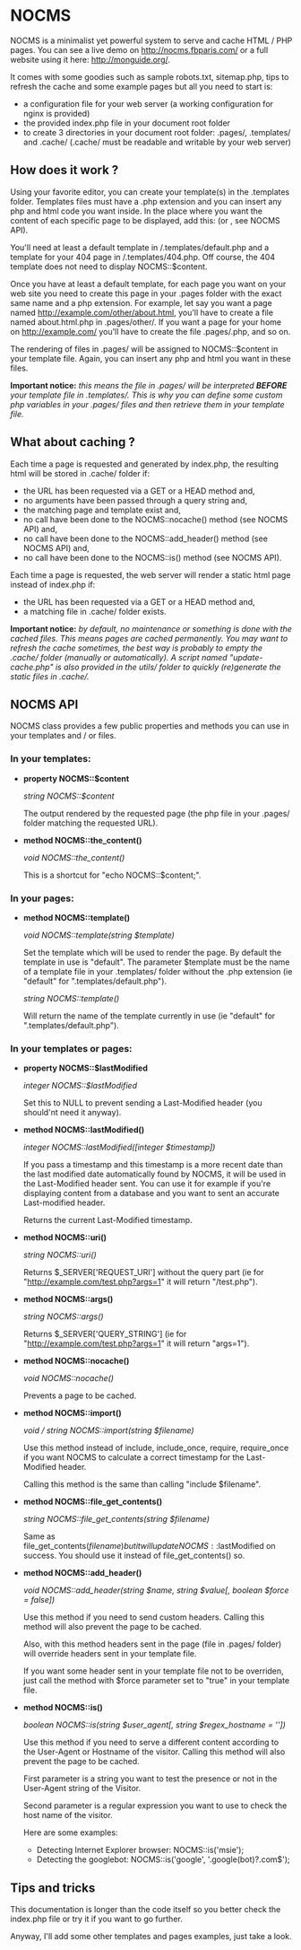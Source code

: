NOCMS
=====

NOCMS is a minimalist yet powerful system to serve and cache HTML / PHP pages. You can see a live demo on http://nocms.fbparis.com/ or a full website using it here: http://monguide.org/.

It comes with some goodies such as sample robots.txt, sitemap.php, tips to refresh the cache and some example pages but all you need to start is:
* a configuration file for your web server (a working configuration for nginx is provided)
* the provided index.php file in your document root folder
* to create 3 directories in your document root folder: .pages/, .templates/ and .cache/ (.cache/ must be readable and writable by your web server)


How does it work ?
------------------

Using your favorite editor, you can create your template(s) in the .templates folder. Templates files must have a .php extension and you can insert any php and html code you want inside. In the place where you want the content of each specific page to be displayed, add this: <?php NOCMS::the_content(); ?> (or <?php echo NOCMS::$content; ?>, see NOCMS API).

You'll need at least a default template in /.templates/default.php and a template for your 404 page in /.templates/404.php. Off course, the 404 template does not need to display NOCMS::$content.

Once you have at least a default template, for each page you want on your web site you need to create this page in your .pages folder with the exact same name and a php extension. For example, let say you want a page named http://example.com/other/about.html, you'll have to create a file named about.html.php in .pages/other/. If you want a page for your home on http://example.com/ you'll have to create the file .pages/.php, and so on.

The rendering of files in .pages/ will be assigned to NOCMS::$content in your template file. Again, you can insert any php and html you want in these files.

**Important notice:** _this means the file in .pages/ will be interpreted **BEFORE** your template file in .templates/. This is why you can define some custom php variables in your .pages/ files and then retrieve them in your template file._


What about caching ?
--------------------

Each time a page is requested and generated by index.php, the resulting html will be stored in .cache/ folder if:
* the URL has been requested via a GET or a HEAD method and,
* no arguments have been passed through a query string and,
* the matching page and template exist and,
* no call have been done to the NOCMS::nocache() method (see NOCMS API) and,
* no call have been done to the NOCMS::add_header() method (see NOCMS API) and,
* no call have been done to the NOCMS::is() method (see NOCMS API).

Each time a page is requested, the web server will render a static html page instead of index.php if:
* the URL has been requested via a GET or a HEAD method and,
* a matching file in .cache/ folder exists.

**Important notice:** _by default, no maintenance or something is done with the cached files. This means pages are cached permanently. You may want to refresh the cache sometimes, the best way is probably to empty the .cache/ folder (manually or automatically). A script named "update-cache.php" is also provided in the utils/ folder to quickly (re)generate the static files in .cache/._

NOCMS API
---------

NOCMS class provides a few public properties and methods you can use in your templates and / or files.

### In your templates:

* **property NOCMS::$content**

    _string NOCMS::$content_
    
    The output rendered by the requested page (the php file in your .pages/ folder matching the requested URL).
* **method NOCMS::the_content()**

    _void NOCMS::the_content()_
    
    This is a shortcut for "echo NOCMS::$content;".

### In your pages:

* **method NOCMS::template()**

    _void NOCMS::template(string $template)_
    
    Set the template which will be used to render the page. By default the template in use is "default". The parameter $template must be the name of a template file in your .templates/ folder without the .php extension (ie "default" for ".templates/default.php").
    
    _string NOCMS::template()_ 
    
    Will return the name of the template currently in use (ie "default" for ".templates/default.php").

### In your templates or pages:

* **property NOCMS::$lastModified**

    _integer NOCMS::$lastModified_
    
    Set this to NULL to prevent sending a Last-Modified header (you should'nt need it anyway).
* **method NOCMS::lastModified()**

    _integer NOCMS::lastModified([integer $timestamp])_
    
    If you pass a timestamp and this timestamp is a more recent date than the last modified date automatically found by NOCMS, it will be used in the Last-Modified header sent. You can use it for example if you're displaying content from a database and you want to sent an accurate Last-modified header.
    
    Returns the current Last-Modified timestamp.
* **method NOCMS::uri()**

    _string NOCMS::uri()_
    
    Returns $_SERVER\['REQUEST_URI'\] without the query part (ie for "http://example.com/test.php?args=1" it will return "/test.php").
* **method NOCMS::args()**
	
	_string NOCMS::args()_
	
	Returns $_SERVER\['QUERY_STRING'\] (ie for "http://example.com/test.php?args=1" it will return "args=1").
* **method NOCMS::nocache()**

	_void NOCMS::nocache()_
	
	Prevents a page to be cached.
* **method NOCMS::import()**
	
	_void / string NOCMS::import(string $filename)_
	
	Use this method instead of include, include_once, require, require_once if you want NOCMS to calculate a correct timestamp for the Last-Modified header.
	
	Calling this method is the same than calling "include $filename".
* **method NOCMS::file_get_contents()**

	_string NOCMS::file_get_contents(string $filename)_
	
	Same as file_get_contents($filename) but it will update NOCMS::$lastModified on success. You should use it instead of file_get_contents() so.
* **method NOCMS::add_header()**

	_void NOCMS::add_header(string $name, string $value\[, boolean $force = false\])_
	
	Use this method if you need to send custom headers. Calling this method will also prevent the page to be cached.
	
	Also, with this method headers sent in the page (file in .pages/ folder) will override headers sent in your template file.
	
	If you want some header sent in your template file not to be overriden, just call the method with $force parameter set to "true" in your template file.
* **method NOCMS::is()**

	_boolean NOCMS::is(string $user_agent\[, string $regex_hostname = ''\])_
	
	Use this method if you need to serve a different content according to the User-Agent or Hostname of the visitor. Calling this method will also prevent the page to be cached.
	
	First parameter is a string you want to test the presence or not in the User-Agent string of the Visitor.
	
	Second parameter is a regular expression you want to use to check the host name of the visitor.
	
	Here are some examples:
	* Detecting Internet Explorer browser: NOCMS::is('msie');
	* Detecting the googlebot: NOCMS::is('google', '\.google(bot)?\.com$');

Tips and tricks
---------------

This documentation is longer than the code itself so you better check the index.php file or try it if you want to go further.

Anyway, I'll add some other templates and pages examples, just take a look.
